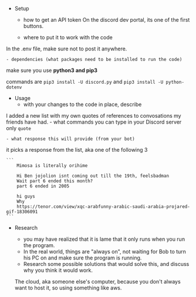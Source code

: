   - Setup
    - how to get an API token
 On the discord dev portal, its one of the first buttons.

    - where to put it to work with the code
 
 In the .env file, make sure not to post it anywhere.

    - dependencies (what packages need to be installed to run the code)
    
make sure you use **python3 and pip3**

commands are `pip3 install -U discord.py` and `pip3 install -U python-dotenv`

  - Usage
    - with your changes to the code in place, describe

I added a new list with my own quotes of references to convosations my friends have had.
    - what commands you can type in your Discord server
only `quote`

    - what response this will provide (from your bot)
it picks a response from the list, aka one of the following 3 

    ```
        Mimosa is literally orihime

        Hi Ben jojolion isnt coming out till the 19th, feelsbadman
        Wait part 6 ended this month?
        part 6 ended in 2005

        hi guys
        Why
        https://tenor.com/view/xqc-arabfunny-arabic-saudi-arabia-projared-gif-18306091
    ```
  - Research
    - you may have realized that it is lame that it only runs when you run the program.
    - In the real world, things are "always on", not waiting for Bob to turn his PC on and make sure the program is running.
    - Research some possible solutions that would solve this, and discuss why you think it would work.


    The cloud, aka someone else's computer, because you don't always want to host it, so using something like aws.
